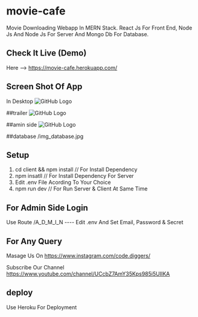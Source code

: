 # movie-cafe
Movie Downloading Webapp In MERN Stack. React Js For Front End, Node Js And Node Js For Server And Mongo Db For Database.

## Check It Live (Demo)
Here --> https://movie-cafe.herokuapp.com/

## Screen Shot Of App
In Desktop
![GitHub Logo](/img_intro2.jpg)

##trailer
![GitHub Logo](/img_trailer.jpg)


##amin side
![GitHub Logo](/img_admin2.jpg)

##database
/img_database.jpg

## Setup

1) cd client && npm install  // For Install Dependency
2) npm insatll               // For Install Dependency For Server
3) Edit .env File Acording To Your Choice
4) npm run dev               // For Run Server & Client At Same Time

## For Admin Side Login

Use Route <Domain>/A_D_M_I_N ----
Edit .env And Set Email, Password & Secret

## For Any Query

Masage Us On https://www.instagram.com/code.diggers/

Subscribe Our Channel https://www.youtube.com/channel/UCcbZ7AmY35Kps985i5UIIKA

## deploy
Use Heroku For Deployment
